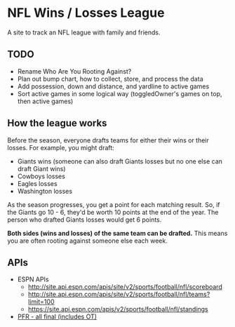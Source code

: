 # NFL Wins / Losses League

A site to track an NFL league with family and friends.

## TODO

- Rename Who Are You Rooting Against?
- Plan out bump chart, how to collect, store, and process the data
- Add possession, down and distance, and yardline to active games
- Sort active games in some logical way (toggledOwner's games on top, then active games)

## How the league works

Before the season, everyone drafts teams for either their wins or their losses. For example, you might draft:

- Giants wins (someone can also draft Giants losses but no one else can draft Giant wins)
- Cowboys losses
- Eagles losses
- Washington losses

As the season progresses, you get a point for each matching result. So, if the Giants go 10 - 6, they'd be worth 10 points at the end of the year. The person who drafted Giants losses would get 6 points.

**Both sides (wins and losses) of the same team can be drafted.** This means you are often rooting against someone else each week.

## APIs

- ESPN APIs
  - http://site.api.espn.com/apis/site/v2/sports/football/nfl/scoreboard
  - http://site.api.espn.com/apis/site/v2/sports/football/nfl/teams?limit=100
  - https://site.api.espn.com/apis/v2/sports/football/nfl/standings
- [PFR - all final (includes OT)](https://web.archive.org/web/20181022170146/https://www.pro-football-reference.com/boxscores/)
